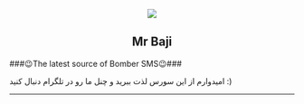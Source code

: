 <p align="center"><img src="https://i.pinimg.com/originals/3a/1c/15/3a1c151e4f4c00676ee2c99e431aa428.png"></p>
<h2 align="center"><b>Mr Baji</b></h2>

</p>
       ###😉The latest source of Bomber SMS😉###

امیدوارم از این سورس لذت ببرید و چنل ما رو در تلگرام دنبال کنید  :)
<hr> 
